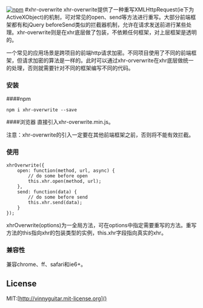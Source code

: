 [![npm](https://img.shields.io/npm/v/xhr-overwrite.svg?maxAge=2592000)](https://www.npmjs.com/package/xhr-overwrite)
#xhr-overwrite
xhr-overwrite提供了一种重写XMLHttpRequest(ie下为ActiveXObject)的机制，可对常见的open、send等方法进行重写。大部分前端框架都有和jQuery beforeSend类似的拦截器机制，允许在请求发送前进行某些处理。xhr-overwrite则是在xhr底层做了包装，不依赖任何框架，对上层框架是透明的。

一个常见的应用场景是跨项目的前端http请求加密。不同项目使用了不同的前端框架，但请求加密的算法是一样的。此时可以通过xhr-orverwrite在xhr底层做统一的处理，否则就需要针对不同的框架编写不同的代码。
### 安装
####npm
```
npm i xhr-overwrite --save
```

####浏览器
直接引入xhr-overwrite.min.js。

注意：xhr-overwrite的引入一定要在其他前端框架之前，否则将不能有效拦截。
### 使用
```
xhrOverwrite({
	open: function(method, url, async) {
		// do some before open
		this.xhr.open(method, url);
	},
	send: function(data) {
		// do some before send
		this.xhr.send(data);
	}
});
```
xhrOverwrite(options)为一全局方法，可在options中指定需要重写的方法。重写方法的this指向xhr的包装类型的实例，this.xhr字段指向真实的xhr。

### 兼容性
兼容chrome、ff、safari和ie6+。

## License
MIT:[http://vinnyguitar.mit-license.org]()
